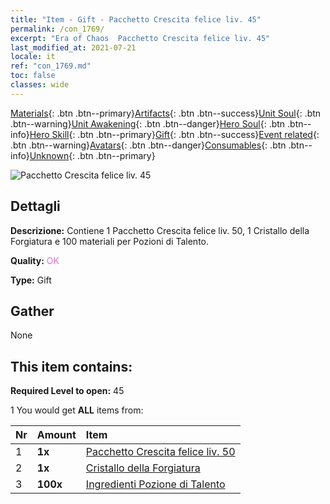 ```yaml
---
title: "Item - Gift - Pacchetto Crescita felice liv. 45"
permalink: /con_1769/
excerpt: "Era of Chaos  Pacchetto Crescita felice liv. 45"
last_modified_at: 2021-07-21
locale: it
ref: "con_1769.md"
toc: false
classes: wide
---
```

 [Materials](/ItemsIT/){: .btn .btn--primary}[Artifacts](/ItemsIT/Artifacts/){: .btn .btn--success}[Unit Soul](/ItemsIT/UnitSoul/){: .btn .btn--warning}[Unit Awakening](/ItemsIT/UnitAwakening/){: .btn .btn--danger}[Hero Soul](/ItemsIT/HeroSoul/){: .btn .btn--info}[Hero Skill](/ItemsIT/HeroSkill/){: .btn .btn--primary}[Gift](/ItemsIT/Gift/){: .btn .btn--success}[Event related](/ItemsIT/Events/){: .btn .btn--warning}[Avatars](/ItemsIT/Avatars/){: .btn .btn--danger}[Consumables](/ItemsIT/Consumables/){: .btn .btn--info}[Unknown](/ItemsIT/Unknown/){: .btn .btn--primary}

 ![Pacchetto Crescita felice liv. 45](/images/t/i_907219.png)

## Dettagli
 **Descrizione:** Contiene 1 Pacchetto Crescita felice liv. 50, 1 Cristallo della Forgiatura e 100 materiali per Pozioni di Talento.

 **Quality:** <span style="color: #DA70D6">OK</span>

 **Type:** Gift

## Gather

  None

## This item contains:

 **Required Level to open:** 45

 1 You would get **ALL** items  from:

  | Nr | Amount |     Item    |
  |:---|:-------|:------------|
  | 1 |  **1x** | [Pacchetto Crescita felice liv. 50](/ItemsIT/con_1770/) |  | 
  | 2 |  **1x** | [Cristallo della Forgiatura](/ItemsIT/art_189/) |  | 
  | 3 |  **100x** | [Ingredienti Pozione di Talento](/ItemsIT/con_1120/) |  | 
